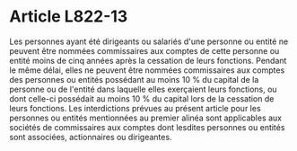 # Article L822-13

Les personnes ayant été dirigeants ou salariés d'une personne ou entité ne peuvent être nommées commissaires aux comptes de cette personne ou entité moins de cinq années après la cessation de leurs fonctions.   Pendant le même délai, elles ne peuvent être nommées commissaires aux comptes des personnes ou entités possédant au moins 10 % du capital de la personne ou de l'entité dans laquelle elles exerçaient leurs fonctions, ou dont celle-ci possédait au moins 10 % du capital lors de la cessation de leurs fonctions.   Les interdictions prévues au présent article pour les personnes ou entités mentionnées au premier alinéa sont applicables aux sociétés de commissaires aux comptes dont lesdites personnes ou entités sont associées, actionnaires ou dirigeantes.